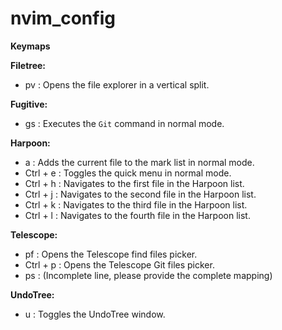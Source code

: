 # nvim_config
 
 
**Keymaps**

**Filetree:**
- <leader>pv : Opens the file explorer in a vertical split.

**Fugitive:**
- <leader>gs : Executes the `Git` command in normal mode.

**Harpoon:**
- <leader>a : Adds the current file to the mark list in normal mode.
- Ctrl + e : Toggles the quick menu in normal mode.
- Ctrl + h : Navigates to the first file in the Harpoon list.
- Ctrl + j : Navigates to the second file in the Harpoon list.
- Ctrl + k : Navigates to the third file in the Harpoon list.
- Ctrl + l : Navigates to the fourth file in the Harpoon list.

**Telescope:**
- <leader>pf : Opens the Telescope find files picker.
- Ctrl + p : Opens the Telescope Git files picker.
- <leader>ps : (Incomplete line, please provide the complete mapping)

**UndoTree:**
- <leader>u : Toggles the UndoTree window.
